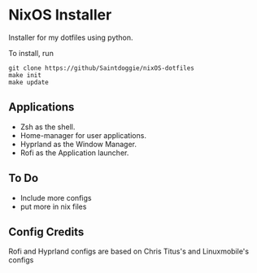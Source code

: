 # NixOS Installer

Installer for my dotfiles using python.

To install, run 

```
git clone https://github/Saintdoggie/nixOS-dotfiles
make init
make update
```



## Applications
* Zsh as the shell.
* Home-manager for user applications.
* Hyprland as the Window Manager.
* Rofi as the Application launcher.

## To Do
* Include more configs
* put more in nix files

## Config Credits
Rofi and Hyprland configs are based on Chris Titus's and Linuxmobile's configs

